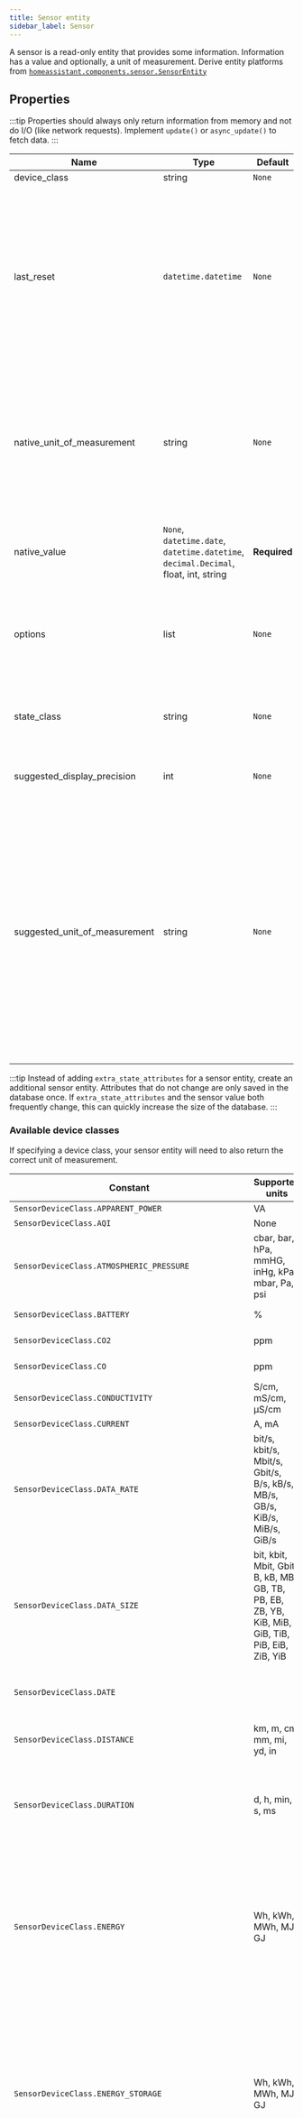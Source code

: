```yaml
---
title: Sensor entity
sidebar_label: Sensor
---
```


A sensor is a read-only entity that provides some information. Information has a value and optionally, a unit of measurement. Derive entity platforms from [`homeassistant.components.sensor.SensorEntity`](https://github.com/home-assistant/home-assistant/blob/master/homeassistant/components/sensor/__init__.py)

## Properties

:::tip
Properties should always only return information from memory and not do I/O (like network requests). Implement `update()` or `async_update()` to fetch data.
:::

| Name | Type | Default | Description
| ---- | ---- | ------- | -----------
| device_class | string | `None` | Type of sensor.
| last_reset | `datetime.datetime` | `None` | The time when an accumulating sensor such as an electricity usage meter, gas meter, water meter etc. was initialized. If the time of initialization is unknown, set it to `None`. Note that the `datetime.datetime` returned by the `last_reset` property will be converted to an ISO 8601-formatted string when the entity's state attributes are updated. When changing `last_reset`, the `state` must be a valid number.
| native_unit_of_measurement | string | `None` | The unit of measurement that the sensor's value is expressed in. If the `native_unit_of_measurement` is °C or °F, and its `device_class` is temperature, the sensor's `unit_of_measurement` will be the preferred temperature unit configured by the user and the sensor's `state` will be the `native_value` after an optional unit conversion.
| native_value | `None`, `datetime.date`, `datetime.datetime`, `decimal.Decimal`, float, int, string | **Required** | The value of the sensor in the sensor's `native_unit_of_measurement`. Using a `device_class` may restrict the types that can be returned by this property.
| options | list | `None` | In case this sensor provides a textual state, this property can be used to provide a list of possible states. Requires the `enum` device class to be set. Cannot be combined with `state_class` or `native_unit_of_measurement`.
| state_class | string | `None` | Type of state. If not `None`, the sensor is assumed to be numerical and will be displayed as a line-chart in the frontend instead of as discrete values.
| suggested_display_precision | int | `None` | The number of decimals which should be used in the sensor's state when it's displayed.
| suggested_unit_of_measurement | string | `None` | The unit of measurement to be used for the sensor's state. For sensors with a `unique_id`, this will be used as the initial unit of measurement, which users can then override. For sensors without a `unique_id`, this will be the unit of measurement for the sensor's state. This property is intended to be used by integrations to override automatic unit conversion rules, for example, to make a temperature sensor always display in `°C` regardless of whether the configured unit system prefers `°C` or `°F`, or to make a distance sensor always display in miles even if the configured unit system is metric.

:::tip
Instead of adding `extra_state_attributes` for a sensor entity, create an additional sensor entity. Attributes that do not change are only saved in the database once. If `extra_state_attributes` and the sensor value both frequently change, this can quickly increase the size of the database.
:::

### Available device classes

If specifying a device class, your sensor entity will need to also return the correct unit of measurement.

| Constant | Supported units | Description
| ---- | ---- | -----------
| `SensorDeviceClass.APPARENT_POWER` | VA | Apparent power |
| `SensorDeviceClass.AQI` | None | Air Quality Index
| `SensorDeviceClass.ATMOSPHERIC_PRESSURE` | cbar, bar, hPa, mmHG, inHg, kPa, mbar, Pa, psi | Atmospheric pressure.
| `SensorDeviceClass.BATTERY` | % | Percentage of battery that is left
| `SensorDeviceClass.CO2` | ppm | Concentration of carbon dioxide.
| `SensorDeviceClass.CO` | ppm | Concentration of carbon monoxide.
| `SensorDeviceClass.CONDUCTIVITY` | S/cm, mS/cm, µS/cm | Conductivity
| `SensorDeviceClass.CURRENT` | A, mA | Current
| `SensorDeviceClass.DATA_RATE` | bit/s, kbit/s, Mbit/s, Gbit/s, B/s, kB/s, MB/s, GB/s, KiB/s, MiB/s, GiB/s | Data rate
| `SensorDeviceClass.DATA_SIZE` | bit, kbit, Mbit, Gbit, B, kB, MB, GB, TB, PB, EB, ZB, YB, KiB, MiB, GiB, TiB, PiB, EiB, ZiB, YiB | Data size
| `SensorDeviceClass.DATE` | | Date. Requires `native_value` to be a Python `datetime.date` object, or `None`.
| `SensorDeviceClass.DISTANCE` | km, m, cm, mm, mi, yd, in | Generic distance
| `SensorDeviceClass.DURATION` | d, h, min, s, ms | Time period. Should not update only due to time passing. The device or service needs to give a new data point to update.
| `SensorDeviceClass.ENERGY` | Wh, kWh, MWh, MJ, GJ | Energy, this device class should be used for sensors representing energy consumption, for example an electricity meter. Represents _power_ over _time_. Not to be confused with `power`.
| `SensorDeviceClass.ENERGY_STORAGE` | Wh, kWh, MWh, MJ, GJ | Stored energy, this device class should be used for sensors representing stored energy, for example the amount of electric energy currently stored in a battery or the capacity of a battery. Represents _power_ over _time_. Not to be confused with `power`.
| `SensorDeviceClass.ENUM` | | The sensor has a limited set of (non-numeric) states. The `options` property must be set to a list of possible states when using this device class.
| `SensorDeviceClass.FREQUENCY` | Hz, kHz, MHz, GHz | Frequency
| `SensorDeviceClass.GAS` | m³, ft³, CCF | Volume of gas. Gas consumption measured as energy in kWh instead of a volume should be classified as energy.
| `SensorDeviceClass.HUMIDITY` | % | Relative humidity
| `SensorDeviceClass.ILLUMINANCE` | lx | Light level
| `SensorDeviceClass.IRRADIANCE` | W/m², BTU/(h⋅ft²) | Irradiance
| `SensorDeviceClass.MOISTURE` | % | Moisture
| `SensorDeviceClass.MONETARY` | [ISO 4217](https://en.wikipedia.org/wiki/ISO_4217#Active_codes) | Monetary value with a currency.
| `SensorDeviceClass.NITROGEN_DIOXIDE` | µg/m³ | Concentration of nitrogen dioxide |
| `SensorDeviceClass.NITROGEN_MONOXIDE` | µg/m³ | Concentration of nitrogen monoxide |
| `SensorDeviceClass.NITROUS_OXIDE` | µg/m³ | Concentration of nitrous oxide |
| `SensorDeviceClass.OZONE` | µg/m³ | Concentration of ozone |
| `SensorDeviceClass.PH` | None | Potential hydrogen (pH) of a aqueous solution |
| `SensorDeviceClass.PM1` | µg/m³ | Concentration of particulate matter less than 1 micrometer |
| `SensorDeviceClass.PM25` | µg/m³ | Concentration of particulate matter less than 2.5 micrometers |
| `SensorDeviceClass.PM10` | µg/m³ | Concentration of particulate matter less than 10 micrometers |
| `SensorDeviceClass.POWER` | W, kW | Power.
| `SensorDeviceClass.POWER_FACTOR` | %, None | Power Factor
| `SensorDeviceClass.PRECIPITATION` | cm, in, mm | Accumulated precipitation
| `SensorDeviceClass.PRECIPITATION_INTENSITY` | in/d, in/h, mm/d, mm/h | Precipitation intensity
| `SensorDeviceClass.PRESSURE` | cbar, bar, hPa, mmHg, inHg, kPa, mbar, Pa, psi | Pressure.
| `SensorDeviceClass.REACTIVE_POWER` | var | Reactive power |
| `SensorDeviceClass.SIGNAL_STRENGTH` | dB, dBm | Signal strength
| `SensorDeviceClass.SOUND_PRESSURE` | dB, dBA | Sound pressure
| `SensorDeviceClass.SPEED` | ft/s, in/d, in/h, km/h, kn, m/s, mph, mm/d, mm/s | Generic speed
| `SensorDeviceClass.SULPHUR_DIOXIDE` | µg/m³ | Concentration of sulphure dioxide |
| `SensorDeviceClass.TEMPERATURE` | °C, °F, K | Temperature.
| `SensorDeviceClass.TIMESTAMP` | | Timestamp. Requires `native_value` to return a Python `datetime.datetime` object, with time zone information, or `None`.
| `SensorDeviceClass.VOLATILE_ORGANIC_COMPOUNDS` | µg/m³ | Concentration of volatile organic compounds
| `SensorDeviceClass.VOLATILE_ORGANIC_COMPOUNDS_PARTS` | ppm, ppb | Ratio of volatile organic compounds
| `SensorDeviceClass.VOLTAGE` | V, mV | Voltage
| `SensorDeviceClass.VOLUME` | L, mL, gal, fl. oz., m³, ft³, CCF | Generic volume, this device class should be used for sensors representing a consumption, for example the amount of fuel consumed by a vehicle.
| `SensorDeviceClass.VOLUME_FLOW_RATE` | m³/h, ft³/min, L/min, gal/min | Volume flow rate, this device class should be used for sensors representing a flow of some volume, for example the amount of water consumed momentarily.
| `SensorDeviceClass.VOLUME_STORAGE` | L, mL, gal, fl. oz., m³, ft³, CCF | Generic stored volume, this device class should be used for sensors representing a stored volume, for example the amount of fuel in a fuel tank.
| `SensorDeviceClass.WATER` | L, gal, m³, ft³, CCF | Water consumption
| `SensorDeviceClass.WEIGHT` | kg, g, mg, µg, oz, lb, st | Generic mass; `weight` is used instead of `mass` to fit with every day language.
| `SensorDeviceClass.WIND_SPEED` | ft/s, km/h, kn, m/s, mph | Wind speed

### Available state classes

:::caution
Choose the state class for a sensor with care. In most cases, state class `measurement` or state class `total` without `last_reset` should be chosen, this is explained further in [How to choose `state_class` and `last_reset`](#how-to-choose-state_class-and-last_reset) below.
:::

| Type | Description
| ---- | -----------
| measurement | The state represents _a measurement in present time_, not a historical aggregation such as statistics or a prediction of the future. Examples of what should be classified `measurement` are: current temperature, humidity or electric power.  Examples of what should not be classified as `measurement`: Forecasted temperature for tomorrow, yesterday's energy consumption or anything else that doesn't include the _current_ measurement. For supported sensors, statistics of hourly min, max and average sensor readings is updated every 5 minutes.
| total | The state represents a total amount that can both increase and decrease, e.g. a net energy meter. Statistics of the accumulated growth or decline of the sensor's value since it was first added is updated every 5 minutes. This state class should not be used for sensors where the absolute value is interesting instead of the accumulated growth or decline, for example remaining battery capacity or CPU load; in such cases state class `measurement` should be used instead.
| total_increasing | Similar to `total`, with the restriction that the state represents a monotonically increasing positive total which periodically restarts counting from 0, e.g. a daily amount of consumed gas, weekly water consumption or lifetime energy consumption. Statistics of the accumulated growth of the sensor's value since it was first added is updated every 5 minutes. A decreasing value is interpreted as the start of a new meter cycle or the replacement of the meter.

### Entity options

Sensors can be configured by the user, this is done by storing `sensor` entity options in the sensor's entity registry entry.

| Option | Description
| ------ | -----------
| unit_of_measurement | The sensor's unit of measurement can be overridden for sensors with device class `pressure` or `temperature`.

## Restoring sensor states

Sensors which restore the state after restart or reload should not extend `RestoreEntity` because  that does not store the `native_value`, but instead the `state` which may have been modified by the sensor base entity. Sensors which restore the state should extend `RestoreSensor` and call `await self.async_get_last_sensor_data` from `async_added_to_hass` to get access to the stored `native_value` and `native_unit_of_measurement`.

## Long-term Statistics

Home Assistant has support for storing sensors as long-term statistics if the entity has
the right properties. To opt-in for statistics, the sensor must have
`state_class` set to one of the valid state classes: `measurement`, `total` or
`total_increasing`.
For certain device classes, the unit of the statistics is normalized to for example make
it possible to plot several sensors in a single graph.

### Entities not representing a total amount

Home Assistant tracks the min, max and mean value during the statistics period. The
`state_class` property must be set to `measurement`, and the `device_class` must not be
either of `energy`, `gas`, or `monetary`

### Entities representing a total amount

Entities tracking a total amount have a value that may optionally reset periodically,
like this month's energy consumption, today's energy production, the weight of pellets used to heat the house over the last week or the yearly growth of
a stock portfolio. The sensor's value when the first statistics is compiled is used as the initial zero-point.

#### How to choose `state_class` and `last_reset`

It's recommended to use state class `total` without `last_reset` whenever possible, state class `total_increasing` or `total` with `last_reset` should only be used when state class `total` without `last_reset` does not work for the sensor.

Examples:

- The sensor's value never resets, e.g. a lifetime total energy consumption or production: state_class `total`, `last_reset` not set or set to `None`
- The sensor's value may reset to 0, and its value can only increase: state class `total_increasing`. Examples: energy consumption aligned with a billing cycle, e.g. monthly, an energy meter resetting to 0 every time it's disconnected
- The sensor's value may reset to 0, and its value can both increase and decrease: state class `total`, `last_reset` updated when the value resets. Examples: net energy consumption aligned with a billing cycle, e.g. monthly.
- The sensor's state is reset with every state update, for example a sensor updating every minute with the energy consumption during the past minute: state class `total`, `last_reset` updated every state change.

#### State class `total`

For sensors with state class `total`, the `last_reset` attribute can
optionally be set to gain manual control of meter cycles.
The sensor's state when it's first added to Home Assistant is used as an initial
zero-point. When `last_reset` changes, the zero-point will be set to 0.
If last_reset is not set, the sensor's value when it was first added is used as the
zero-point when calculating `sum` statistics.

To put it in another way: the logic when updating the statistics is to update
the sum column with the difference between the current state and the previous state
unless `last_reset` has been changed, in which case don't add anything.

Example of state class `total` without last_reset:

| t                      | state  | sum    | sum_increase | sum_decrease |
| :--------------------- | -----: | -----: | -----------: | -----------: |
|   2021-08-01T13:00:00  |  1000  |     0  |           0  |           0  |
|   2021-08-01T14:00:00  |  1010  |    10  |          10  |           0  |
|   2021-08-01T15:00:00  |     0  | -1000  |          10  |        1010  |
|   2021-08-01T16:00:00  |     5  |  -995  |          15  |        1010  |

Example of state class `total` with last_reset:

| t                      | state  | last_reset          | sum    | sum_increase | sum_decrease |
| :--------------------- | -----: | ------------------- | -----: | -----------: | -----------: |
|   2021-08-01T13:00:00  |  1000  | 2021-08-01T13:00:00 |     0  |           0  |           0  |
|   2021-08-01T14:00:00  |  1010  | 2021-08-01T13:00:00 |    10  |          10  |           0  |
|   2021-08-01T15:00:00  |  1005  | 2021-08-01T13:00:00 |     5  |          10  |           5  |
|   2021-08-01T16:00:00  |     0  | 2021-09-01T16:00:00 |     5  |          10  |           5  |
|   2021-08-01T17:00:00  |     5  | 2021-09-01T16:00:00 |    10  |          15  |           5  |

Example of state class `total` where the there initial state at the beginning
of the new meter cycle is not 0, but 0 is used as zero-point:

| t                      | state  | last_reset          | sum    | sum_increase | sum_decrease |
| :--------------------- | -----: | ------------------- | -----: | -----------: | -----------: |
|   2021-08-01T13:00:00  |  1000  | 2021-08-01T13:00:00 |     0  |           0  |           0  |
|   2021-08-01T14:00:00  |  1010  | 2021-08-01T13:00:00 |    10  |          10  |           0  |
|   2021-08-01T15:00:00  |  1005  | 2021-08-01T13:00:00 |     5  |          10  |           5  |
|   2021-08-01T16:00:00  |     5  | 2021-09-01T16:00:00 |    10  |          15  |           5  |
|   2021-08-01T17:00:00  |    10  | 2021-09-01T16:00:00 |    15  |          20  |           5  |

#### State class `total_increasing`

For sensors with state_class `total_increasing`, a decreasing value is
interpreted as the start of a new meter cycle or the replacement of the meter. It is
important that the integration ensures that the value cannot erroneously decrease in
the case of calculating a value from a sensor with measurement noise present. There is
some tolerance, a decrease between state changes of < 10% will not trigger a new meter
cycle. This state class is useful for gas meters, electricity meters, water meters etc.
The value when the sensor reading decreases will not be used as zero-point when calculating
`sum` statistics, instead the zero-point will be set to 0.

To put it in another way: the logic when updating the statistics is to update
the sum column with the difference between the current state and the previous state
unless the difference is negative, in which case don't add anything.

Example of state class `total_increasing`:

| t                      | state  | sum  |
| :--------------------- | -----: | ---: |
|   2021-08-01T13:00:00  |  1000  |   0  |
|   2021-08-01T14:00:00  |  1010  |  10  |
|   2021-08-01T15:00:00  |     0  |  10  |
|   2021-08-01T16:00:00  |     5  |  15  |

Example of state class `total_increasing` where the sensor does not reset to 0:

| t                      | state  | sum  |
| :--------------------- | -----: | ---: |
|   2021-08-01T13:00:00  |  1000  |   0  |
|   2021-08-01T14:00:00  |  1010  |  10  |
|   2021-08-01T15:00:00  |     5  |  15  |
|   2021-08-01T16:00:00  |    10  |  20  |
